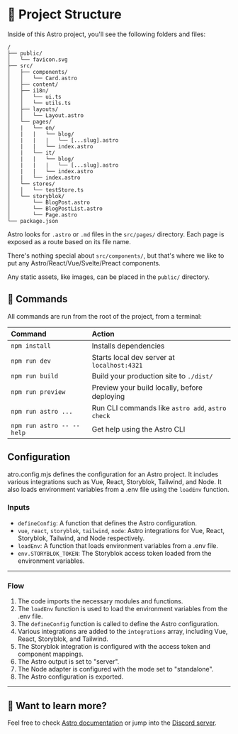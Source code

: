 

# 🚀 Project Structure

Inside of this Astro project, you'll see the following folders and files:

```text
/
├── public/
│   └── favicon.svg
├── src/
│   ├── components/
│   │   └── Card.astro
│   ├── content/
│   ├── i18n/
│   │   └── ui.ts
│   │   └── utils.ts
│   ├── layouts/
│   │   └── Layout.astro
│   └── pages/
│   |   └── en/
│   |   |   └── blog/
│   |   |   |   └── [...slug].astro
│   |   |   └── index.astro
│   |   └── it/
│   |   |   └── blog/
│   |   |   |   └── [...slug].astro
│   |   |   └── index.astro
│   |   └── index.astro
│   └── stores/
│   │   └── testStore.ts
│   └── storyblok/
│       └── BlogPost.astro
│       └── BlogPostList.astro
│       └── Page.astro
└── package.json
```

Astro looks for `.astro` or `.md` files in the `src/pages/` directory. Each page is exposed as a route based on its file name.

There's nothing special about `src/components/`, but that's where we like to put any Astro/React/Vue/Svelte/Preact components.

Any static assets, like images, can be placed in the `public/` directory.

## 🧞 Commands

All commands are run from the root of the project, from a terminal:

| Command                   | Action                                           |
| :------------------------ | :----------------------------------------------- |
| `npm install`             | Installs dependencies                            |
| `npm run dev`             | Starts local dev server at `localhost:4321`      |
| `npm run build`           | Build your production site to `./dist/`          |
| `npm run preview`         | Preview your build locally, before deploying     |
| `npm run astro ...`       | Run CLI commands like `astro add`, `astro check` |
| `npm run astro -- --help` | Get help using the Astro CLI                     |


## Configuration
atro.config.mjs defines the configuration for an Astro project. It includes various integrations such as Vue, React, Storyblok, Tailwind, and Node. It also loads environment variables from a .env file using the `loadEnv` function.

### Inputs
- `defineConfig`: A function that defines the Astro configuration.
- `vue`, `react`, `storyblok`, `tailwind`, `node`: Astro integrations for Vue, React, Storyblok, Tailwind, and Node respectively.
- `loadEnv`: A function that loads environment variables from a .env file.
- `env.STORYBLOK_TOKEN`: The Storyblok access token loaded from the environment variables.
___
### Flow
1. The code imports the necessary modules and functions.
2. The `loadEnv` function is used to load the environment variables from the .env file.
3. The `defineConfig` function is called to define the Astro configuration.
4. Various integrations are added to the `integrations` array, including Vue, React, Storyblok, and Tailwind.
5. The Storyblok integration is configured with the access token and component mappings.
6. The Astro output is set to "server".
7. The Node adapter is configured with the mode set to "standalone".
8. The Astro configuration is exported.
___

## 👀 Want to learn more?

Feel free to check [Astro documentation](https://docs.astro.build) or jump into the [Discord server](https://astro.build/chat).
